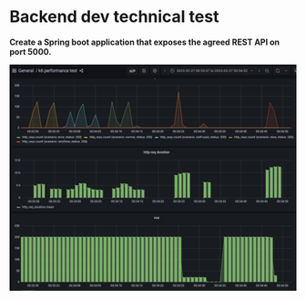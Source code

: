 # Backend dev technical test
**Create a Spring boot application that exposes the agreed REST API on port 5000.**

![evidence](k6Evidence.PNG "evidence")
